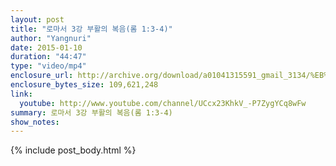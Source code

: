 ```yaml
---
layout: post
title: "로마서 3강 부활의 복음(롬 1:3-4)"
author: "Yangnuri"
date: 2015-01-10
duration: "44:47"
type: "video/mp4"
enclosure_url: http://archive.org/download/a01041315591_gmail_3134/%EB%A1%9C%EB%A7%88%EC%84%9C%203%EA%B0%95%20%EB%B6%80%ED%99%9C%EC%9D%98%20%EB%B3%B5%EC%9D%8C%28%EB%A1%AC1_3-4%29.mp4
enclosure_bytes_size: 109,621,248  
link:
  youtube: http://www.youtube.com/channel/UCcx23KhkV_-P7ZygYCq8wFw
summary: 로마서 3강 부활의 복음(롬 1:3-4)
show_notes:
---
```


{% include post_body.html %}
